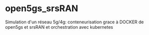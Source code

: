 # open5gs_srsRAN
Simulation d'un réseau 5g/4g: conteneurisation grace à DOCKER de open5gs et srsRAN  et orchestration avec kubernetes
